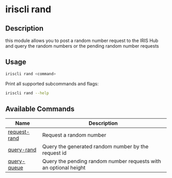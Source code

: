 # iriscli rand

## Description

this module allows you to post a random number request to the IRIS Hub and query the random numbers or the pending random number requests

## Usage

```bash
iriscli rand <command>
```

Print all supported subcommands and flags:

```bash
iriscli rand --help
```

## Available Commands

| Name                            | Description                                                      |
| ------------------------------- | ---------------------------------------------------------------- |
| [request-rand](request-rand.md) | Request a random number                                          |
| [query-rand](query-rand.md)     | Query the generated random number by the request id              |
| [query-queue](query-queue.md)   | Query the pending random number requests with an optional height |
